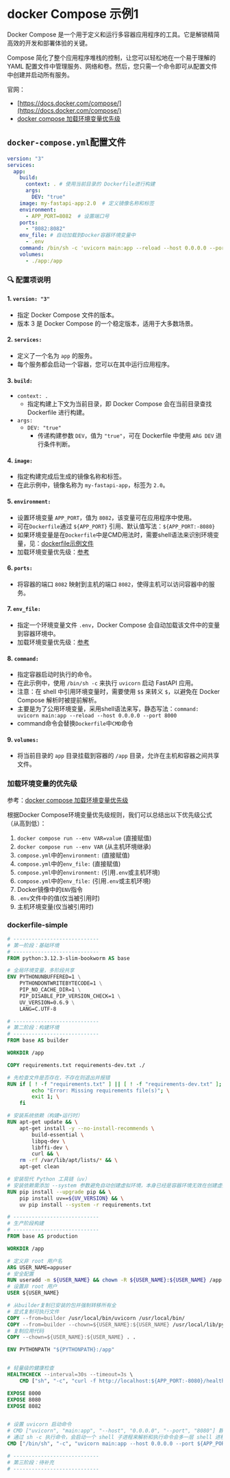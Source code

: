 # docker Compose 示例1

Docker Compose 是一个用于定义和运行多容器应用程序的工具。它是解锁精简高效的开发和部署体验的关键。

Compose 简化了整个应用程序堆栈的控制，让您可以轻松地在一个易于理解的 YAML 配置文件中管理服务、网络和卷。然后，您只需一个命令即可从配置文件中创建并启动所有服务。

官网：

* [https://docs.docker.com/compose/](https://docs.docker.com/compose/)
* [docker compose 加载环境变量优先级](https://docs.docker.com/compose/how-tos/environment-variables/envvars-precedence/)

## `docker-compose.yml`配置文件

```yml
version: "3"
services:
  app:
    build:
      context: . # 使用当前目录的 Dockerfile进行构建
      args:
        DEV: "true"
    image: my-fastapi-app:2.0  # 定义镜像名称和标签
    environment:
      - APP_PORT=8082  # 设置端口号
    ports:
      - "8082:8082"
    env_file: # 自动加载到Docker容器环境变量中
      - .env
    command: /bin/sh -c 'uvicorn main:app --reload --host 0.0.0.0 --port $$APP_PORT' #容器启动时执行的命令，并且会覆盖 Dockerfile 中的 CMD命令（不会执行）
    volumes:
      - ./app:/app
```

### 🔍 配置项说明

#### 1. `version: "3"`

- 指定 Docker Compose 文件的版本。
- 版本 3 是 Docker Compose 的一个稳定版本，适用于大多数场景。

#### 2. `services:`

- 定义了一个名为 `app` 的服务。
- 每个服务都会启动一个容器，您可以在其中运行应用程序。

#### 3. `build:`

- `context: .`
  - 指定构建上下文为当前目录，即 Docker Compose 会在当前目录查找 Dockerfile 进行构建。
- `args:`
  - `DEV: "true"`
    - 传递构建参数 `DEV`，值为 `"true"`，可在 Dockerfile 中使用 `ARG DEV` 进行条件判断。

#### 4. `image:`

- 指定构建完成后生成的镜像名称和标签。
- 在此示例中，镜像名称为 `my-fastapi-app`，标签为 `2.0`。

#### 5. `environment:`

- 设置环境变量 `APP_PORT`，值为 `8082`，该变量可在应用程序中使用。
- 可在`Dockerfile`通过 `${APP_PORT}` 引用、默认值写法：`${APP_PORT:-8080}`
- 如果环境变量是在`Dockerfile`中是CMD用法时，需要shell语法来识别环境变量，见：[dockerfile示例文件](#dockerfile-simple)
- 加载环境变量优先级：[参考](#加载环境变量的优先级)

#### 6. `ports:`

- 将容器的端口 `8082` 映射到主机的端口 `8082`，使得主机可以访问容器中的服务。

#### 7. `env_file:`

- 指定一个环境变量文件 `.env`，Docker Compose 会自动加载该文件中的变量到容器环境中。
- 加载环境变量优先级：[参考](#加载环境变量的优先级)

#### 8. `command:`

- 指定容器启动时执行的命令。
- 在此示例中，使用 `/bin/sh -c` 来执行 `uvicorn` 启动 FastAPI 应用。
- 注意：在 shell 中引用环境变量时，需要使用 `$$` 来转义 `$`，以避免在 Docker Compose 解析时被提前解析。
- 主要是为了公用环境变量，采用shell语法来写，静态写法：`command: uvicorn main:app --reload --host 0.0.0.0 --port 8000`
- command命令会替换`Dockerfile`中`CMD`命令

#### 9. `volumes:`

- 将当前目录的 `app` 目录挂载到容器的 `/app` 目录，允许在主机和容器之间共享文件。


### 加载环境变量的优先级

参考：[docker compose 加载环境变量优先级](https://docs.docker.com/compose/how-tos/environment-variables/envvars-precedence/)

根据Docker Compose环境变量优先级规则，我们可以总结出以下优先级公式（从高到低）：

1. `docker compose run --env VAR=value` (直接赋值)
2. `docker compose run --env VAR` (从主机环境继承)
3. `compose.yml`中的`environment:` (直接赋值)
4. `compose.yml`中的`env_file:` (直接赋值)
5. `compose.yml`中的`environment:` (引用`.env`或主机环境)
6. `compose.yml`中的`env_file:` (引用`.env`或主机环境)
7. Docker镜像中的`ENV`指令
8. `.env`文件中的值(仅当被引用时)
9. 主机环境变量(仅当被引用时)


### dockerfile-simple


```Dockerfile
# ----------------------------
# 第一阶段：基础环境  
# ----------------------------
FROM python:3.12.3-slim-bookworm AS base

# 全局环境变量，多阶段共享
ENV PYTHONUNBUFFERED=1 \
    PYTHONDONTWRITEBYTECODE=1 \
    PIP_NO_CACHE_DIR=1 \
    PIP_DISABLE_PIP_VERSION_CHECK=1 \
    UV_VERSION=0.6.9 \
    LANG=C.UTF-8

# ----------------------------
# 第二阶段：构建环境   
# ----------------------------
FROM base AS builder

WORKDIR /app

COPY requirements.txt requirements-dev.txt ./

# 先检查文件是否存在，不存在则退出并报错
RUN if [ ! -f "requirements.txt" ] || [ ! -f "requirements-dev.txt" ]; then \
        echo "Error: Missing requirements file(s)"; \
        exit 1; \
    fi

# 安装系统依赖（构建+运行时）
RUN apt-get update && \
    apt-get install -y --no-install-recommends \
        build-essential \
        libpq-dev \
        libffi-dev \
        curl && \
    rm -rf /var/lib/apt/lists/* && \
    apt-get clean

# 安装现代 Python 工具链（uv）
# 安装依赖需添加 --system 参数避免自动创建虚拟环境，本身已经是容器环境无效在创建虚拟环境
RUN pip install --upgrade pip && \
    pip install uv==${UV_VERSION} && \
    uv pip install --system -r requirements.txt

# ----------------------------
# 生产阶段构建
# ----------------------------
FROM base AS production

WORKDIR /app

# 定义非 root 用户名
ARG USER_NAME=appuser
# 安全配置
RUN useradd -m ${USER_NAME} && chown -R ${USER_NAME}:${USER_NAME} /app
# 设置非 root 用户
USER ${USER_NAME}

# 从builder复制已安装的包并强制转移所有全
# 显式复制可执行文件
COPY --from=builder /usr/local/bin/uvicorn /usr/local/bin/  
COPY --from=builder --chown=${USER_NAME}:${USER_NAME} /usr/local/lib/python3.12/site-packages /usr/local/lib/python3.12/site-packages
# 复制应用代码
COPY --chown=${USER_NAME}:${USER_NAME} . .

ENV PYTHONPATH "${PYTHONPATH}:/app"


# 轻量级的健康检查
HEALTHCHECK --interval=30s --timeout=3s \
    CMD ["sh", "-c", "curl -f http://localhost:${APP_PORT:-8080}/health || exit 1"]

EXPOSE 8000
EXPOSE 8080
EXPOSE 8082


# 设置 uvicorn 启动命令
# CMD ["uvicorn", "main:app", "--host", "0.0.0.0", "--port", "8080"] 静态写法
# 通过 sh -c 执行命令，会启动一个 shell 子进程来解析和执行命令会多一层 shell 进程开销（可以忽略不计很小）
CMD ["/bin/sh", "-c", "uvicorn main:app --host 0.0.0.0 --port ${APP_PORT:-8080}"]

# ----------------------------
# 第三阶段：待补充
# ----------------------------

```